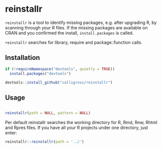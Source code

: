 reinstallr
==============

`reinstallr` is a tool to identify missing packages, e.g. after upgrading R, by scanning through your R files. If the missing packages are available on CRAN and you confirmed the install, `install.packages` is called. 

`reinstallr` searches for library, require and package::function calls. 

Installation
------------
```r
if (!requireNamespace("devtools", quietly = TRUE))
  install.packages("devtools")

devtools::install_github("calligross/reinstallr")
```

Usage
------------

```r

reinstallr(path = NULL, pattern = NULL)

```

Per default reinstallr searches the working directory for R, Rmd, Rnw, Rhtml and Rpres files. If you have all your R projects under one directory, just enter:

```r
reinstallr::reinstallr(path = '../')

```
